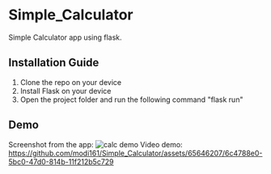 # Simple_Calculator
Simple Calculator app using flask.
## Installation Guide
1. Clone the repo on your device
2. Install Flask on your device
3. Open the project folder and run the following command "flask run"
## Demo
Screenshot from the app:
 ![calc demo](https://github.com/modi161/Simple_Calculator/assets/65646207/5d9ecf25-5120-4078-9903-aaf1468aa549)
Video demo:
https://github.com/modi161/Simple_Calculator/assets/65646207/6c4788e0-5bc0-47d0-814b-11f212b5c729

